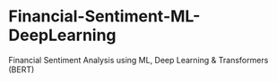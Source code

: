 # Financial-Sentiment-ML-DeepLearning
 Financial Sentiment Analysis using ML, Deep Learning & Transformers (BERT)
